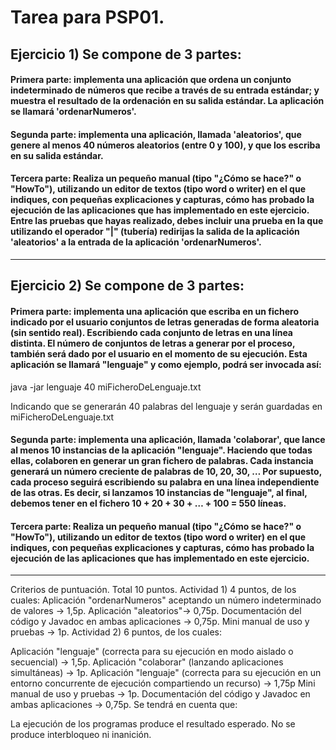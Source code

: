 # Tarea para PSP01.

## Ejercicio 1) Se compone de 3 partes:

#### Primera parte: implementa una aplicación que ordena un conjunto indeterminado de números que recibe a través de su entrada estándar; y muestra el resultado de la ordenación en su salida estándar. La aplicación se llamará 'ordenarNumeros'.
#### Segunda parte: implementa una aplicación, llamada 'aleatorios', que genere al menos 40 números aleatorios (entre 0 y 100), y que los escriba en su salida estándar.
#### Tercera parte: Realiza un pequeño manual (tipo "¿Cómo se hace?" o "HowTo"), utilizando un editor de textos (tipo word o writer) en el que indiques, con pequeñas explicaciones y capturas, cómo has probado la ejecución de las aplicaciones que has implementado en este ejercicio. Entre las pruebas que hayas realizado, debes incluir una prueba en la que utilizando el operador "|" (tubería) redirijas la salida de la aplicación 'aleatorios' a la entrada de la aplicación 'ordenarNumeros'.
---
## Ejercicio 2) Se compone de 3 partes:
#### Primera parte: implementa una aplicación que escriba en un fichero indicado por el usuario conjuntos de letras generadas de forma aleatoria (sin sentido real). Escribiendo cada conjunto de letras en una línea distinta. El número de conjuntos de letras a generar por el proceso, también será dado por el usuario en el momento de su ejecución. Esta aplicación se llamará "lenguaje" y como ejemplo, podrá ser invocada así:
java -jar lenguaje 40 miFicheroDeLenguaje.txt

Indicando que se generarán 40 palabras del lenguaje y serán guardadas en miFicheroDeLenguaje.txt

#### Segunda parte: implementa una aplicación, llamada 'colaborar', que lance al menos 10 instancias de la aplicación "lenguaje". Haciendo que todas ellas, colaboren en generar un gran fichero de palabras. Cada instancia generará un número creciente de palabras de 10, 20, 30, … Por supuesto, cada proceso seguirá escribiendo su palabra en una línea independiente de las otras. Es decir, si lanzamos 10 instancias de "lenguaje", al final, debemos tener en el fichero 10 + 20 + 30 + … + 100 = 550 líneas.

#### Tercera parte: Realiza un pequeño manual (tipo "¿Cómo se hace?" o "HowTo"), utilizando un editor de textos (tipo word o writer) en el que indiques, con pequeñas explicaciones y capturas, cómo has probado la ejecución de las aplicaciones que has implementado en este ejercicio.
---
Criterios de puntuación. Total 10 puntos.
Actividad 1) 4 puntos, de los cuales:
Aplicación "ordenarNumeros" aceptando un número indeterminado de valores → 1,5p.
Aplicación "aleatorios"→ 0,75p.
Documentación del código y Javadoc en ambas aplicaciones → 0,75p.
Mini manual de uso y pruebas → 1p.
Actividad 2) 6 puntos, de los cuales:

Aplicación "lenguaje" (correcta para su ejecución en modo aislado o secuencial) → 1,5p.
Aplicación "colaborar" (lanzando aplicaciones simultáneas) → 1p.
Aplicación "lenguaje" (correcta para su ejecución en un entorno concurrente de ejecución compartiendo un recurso) → 1,75p
Mini manual de uso y pruebas → 1p.
Documentación del código y Javadoc en ambas aplicaciones → 0,75p.
Se tendrá en cuenta que:

La ejecución de los programas produce el resultado esperado.
No se produce interbloqueo ni inanición.
